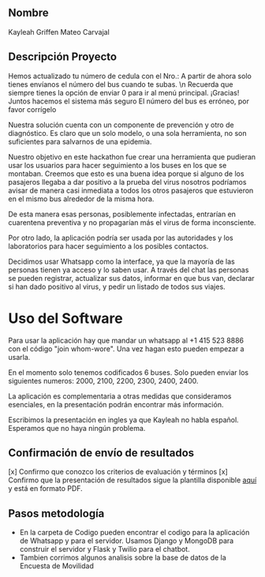 ## Nombre

Kayleah Griffen
Mateo Carvajal

## Descripción Proyecto

Hemos actualizado tu número de cedula con el Nro.:
A partir de ahora solo tienes envíanos el número del bus cuando te subas. \n Recuerda que siempre tienes la opción de enviar 0 para ir al menú principal.
¡Gracias! Juntos hacemos el sistema más seguro
El número del bus es erróneo, por favor corrígelo

Nuestra solución cuenta con un componente de prevención y otro de diagnóstico. Es claro que un solo modelo, o una sola herramienta, no son suficientes para salvarnos de una epidemia.

Nuestro objetivo en este hackathon fue crear una herramienta que pudieran usar los usuarios para hacer seguimiento a los buses en los que se montaban. Creemos que esto es una buena idea porque si alguno de los pasajeros llegaba a dar positivo a la prueba del virus nosotros podríamos avisar de manera casi inmediata a todos los otros pasajeros que estuvieron en el mismo bus alrededor de la misma hora.

De esta manera esas personas, posiblemente infectadas, entrarían en cuarentena preventiva y no propagarían más el virus de forma inconsciente.

Por otro lado, la aplicación podría ser usada por las autoridades y los laboratorios para hacer seguimiento a los posibles contactos.

Decidimos usar Whatsapp como la interface, ya que la mayoría de las personas tienen ya acceso y lo saben usar. A través del chat las personas se pueden registrar, actualizar sus datos, informar en que bus van, declarar si han dado positivo al virus, y pedir un listado de todos sus viajes.

# Uso del Software

Para usar la aplicación hay que mandar un whatsapp al +1 415 523 8886 con el código "join whom-wore". Una vez hagan esto pueden empezar a usarla.

En el momento solo tenemos codificados 6 buses. Solo pueden enviar los siguientes numeros: 2000, 2100, 2200, 2300, 2400, 2400.

La aplicación es complementaria a otras medidas que consideramos esenciales, en la presentación podrán encontrar más información.

Escribimos la presentación en ingles ya que Kayleah no habla español. Esperamos que no haya ningún problema.

## Confirmación de envío de resultados

[x] Confirmo que conozco los criterios de evaluación y términos
[x] Confirmo que la presentación de resultados sigue la plantilla disponible [aquí](https://docs.google.com/presentation/d/1dCFx4epg2Ny-g-Ubq9esXCEXE6pEQwWsn1T7OImvzdI/edit?usp=sharing) y está en formato PDF.

## Pasos metodología

- En la carpeta de Codigo pueden encontrar el codigo para la aplicación de Whatsapp y para el servidor. Usamos Django y MongoDB para construir el servidor y Flask y Twilio para el chatbot.
- Tambien corrimos algunos analisis sobre la base de datos de la Encuesta de Movilidad
